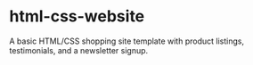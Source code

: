 # html-css-website
A basic HTML/CSS shopping site template with product listings, testimonials, and a newsletter signup.
